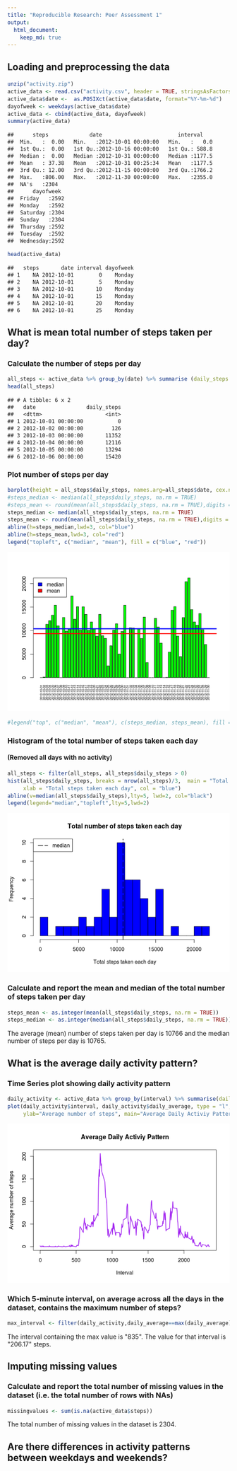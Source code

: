 ```yaml
---
title: "Reproducible Research: Peer Assessment 1"
output: 
  html_document:
    keep_md: true
---
```




## Loading and preprocessing the data

```r
unzip("activity.zip")
active_data <- read.csv("activity.csv", header = TRUE, stringsAsFactors=FALSE)
active_data$date <-  as.POSIXct(active_data$date, format="%Y-%m-%d")
dayofweek <- weekdays(active_data$date)
active_data <- cbind(active_data, dayofweek)
summary(active_data)
```

```
##      steps             date                        interval     
##  Min.   :  0.00   Min.   :2012-10-01 00:00:00   Min.   :   0.0  
##  1st Qu.:  0.00   1st Qu.:2012-10-16 00:00:00   1st Qu.: 588.8  
##  Median :  0.00   Median :2012-10-31 00:00:00   Median :1177.5  
##  Mean   : 37.38   Mean   :2012-10-31 00:25:34   Mean   :1177.5  
##  3rd Qu.: 12.00   3rd Qu.:2012-11-15 00:00:00   3rd Qu.:1766.2  
##  Max.   :806.00   Max.   :2012-11-30 00:00:00   Max.   :2355.0  
##  NA's   :2304                                                   
##      dayofweek   
##  Friday   :2592  
##  Monday   :2592  
##  Saturday :2304  
##  Sunday   :2304  
##  Thursday :2592  
##  Tuesday  :2592  
##  Wednesday:2592
```

```r
head(active_data)
```

```
##   steps       date interval dayofweek
## 1    NA 2012-10-01        0    Monday
## 2    NA 2012-10-01        5    Monday
## 3    NA 2012-10-01       10    Monday
## 4    NA 2012-10-01       15    Monday
## 5    NA 2012-10-01       20    Monday
## 6    NA 2012-10-01       25    Monday
```


## What is mean total number of steps taken per day?

### Calculate the number of steps per day

```r
all_steps <- active_data %>% group_by(date) %>% summarise (daily_steps = sum(steps,na.rm=TRUE))
head(all_steps)
```

```
## # A tibble: 6 x 2
##   date                daily_steps
##   <dttm>                    <int>
## 1 2012-10-01 00:00:00           0
## 2 2012-10-02 00:00:00         126
## 3 2012-10-03 00:00:00       11352
## 4 2012-10-04 00:00:00       12116
## 5 2012-10-05 00:00:00       13294
## 6 2012-10-06 00:00:00       15420
```

### Plot number of steps per day

```r
barplot(height = all_steps$daily_steps, names.arg=all_steps$date, cex.names=0.60, las=3, col = "green")
#steps_median <- median(all_steps$daily_steps, na.rm = TRUE)
#steps_mean <- round(mean(all_steps$daily_steps, na.rm = TRUE),digits = 0)
steps_median <- median(all_steps$daily_steps, na.rm = TRUE)
steps_mean <- round(mean(all_steps$daily_steps, na.rm = TRUE),digits = 0)
abline(h=steps_median,lwd=3, col="blue")
abline(h=steps_mean,lwd=3, col="red")
legend("topleft", c("median", "mean"), fill = c("blue", "red"))
```

![](PA1_template_files/figure-html/plot_steps-1.png)<!-- -->

```r
#legend("top", c("median", "mean"), c(steps_median, steps_mean), fill = c("blue", "red"))
```

### Histogram of the total number of steps taken each day
#### (Removed all days with no activity)

```r
all_steps <- filter(all_steps, all_steps$daily_steps > 0)
hist(all_steps$daily_steps, breaks = nrow(all_steps)/3,  main = "Total number of steps taken each day", 
     xlab = "Total steps taken each day", col = "blue")
abline(v=median(all_steps$daily_steps),lty=5, lwd=2, col="black")
legend(legend="median","topleft",lty=5,lwd=2)
```

![](PA1_template_files/figure-html/plot_hist-1.png)<!-- -->

### Calculate and report the mean and median of the total number of steps taken per day

```r
steps_mean <- as.integer(mean(all_steps$daily_steps, na.rm = TRUE))
steps_median <- as.integer(median(all_steps$daily_steps, na.rm = TRUE))
```
The average (mean) number of steps taken per day is 10766 and the median number of steps per day is 10765.  


## What is the average daily activity pattern?
### Time Series plot showing daily activity pattern

```r
daily_activity <- active_data %>% group_by(interval) %>% summarise(daily_average=mean(steps, na.rm = TRUE))
plot(daily_activity$interval, daily_activity$daily_average, type = "l", col="purple", lwd = 2, xlab="Interval",
     ylab="Average number of steps", main="Average Daily Activiy Pattern")
```

![](PA1_template_files/figure-html/time_plot-1.png)<!-- -->

### Which 5-minute interval, on average across all the days in the dataset, contains the maximum number of steps?

```r
max_interval <- filter(daily_activity,daily_average==max(daily_average))
```

The interval containing the max value is "835".  The value for that interval is "206.17" steps. 



## Imputing missing values
### Calculate and report the total number of missing values in the dataset (i.e. the total number of rows with NAs)

```r
missingvalues <- sum(is.na(active_data$steps))
```
The total number of missing values in the dataset is 2304.

## Are there differences in activity patterns between weekdays and weekends?
